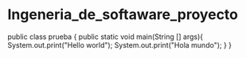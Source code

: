 # Ingeneria_de_softaware_proyecto
public class prueba {
    public static void main(String [] args){
        System.out.print("Hello world");
        System.out.print("Hola mundo");
    }
}

